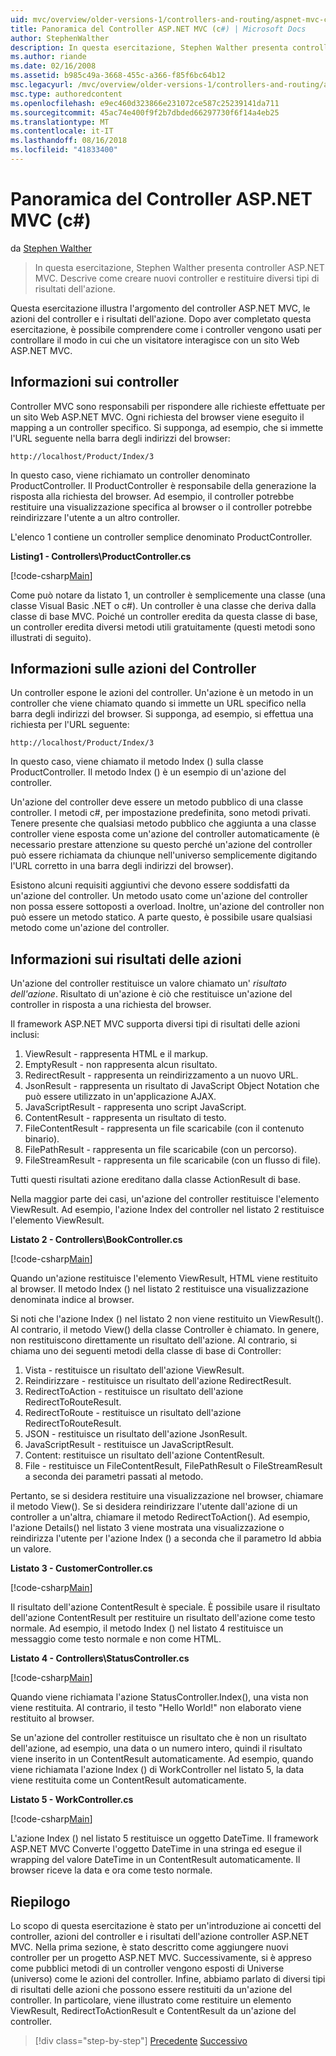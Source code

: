 ```yaml
---
uid: mvc/overview/older-versions-1/controllers-and-routing/aspnet-mvc-controllers-overview-cs
title: Panoramica del Controller ASP.NET MVC (c#) | Microsoft Docs
author: StephenWalther
description: In questa esercitazione, Stephen Walther presenta controller ASP.NET MVC. Descrive come creare nuovi controller e di restituire tipi diversi di res azione...
ms.author: riande
ms.date: 02/16/2008
ms.assetid: b985c49a-3668-455c-a366-f85f6bc64b12
msc.legacyurl: /mvc/overview/older-versions-1/controllers-and-routing/aspnet-mvc-controllers-overview-cs
msc.type: authoredcontent
ms.openlocfilehash: e9ec460d323866e231072ce587c25239141da711
ms.sourcegitcommit: 45ac74e400f9f2b7dbded66297730f6f14a4eb25
ms.translationtype: MT
ms.contentlocale: it-IT
ms.lasthandoff: 08/16/2018
ms.locfileid: "41833400"
---
```

<a name="aspnet-mvc-controller-overview-c"></a>Panoramica del Controller ASP.NET MVC (c#)
====================
da [Stephen Walther](https://github.com/StephenWalther)

> In questa esercitazione, Stephen Walther presenta controller ASP.NET MVC. Descrive come creare nuovi controller e restituire diversi tipi di risultati dell'azione.


Questa esercitazione illustra l'argomento del controller ASP.NET MVC, le azioni del controller e i risultati dell'azione. Dopo aver completato questa esercitazione, è possibile comprendere come i controller vengono usati per controllare il modo in cui che un visitatore interagisce con un sito Web ASP.NET MVC.

## <a name="understanding-controllers"></a>Informazioni sui controller

Controller MVC sono responsabili per rispondere alle richieste effettuate per un sito Web ASP.NET MVC. Ogni richiesta del browser viene eseguito il mapping a un controller specifico. Si supponga, ad esempio, che si immette l'URL seguente nella barra degli indirizzi del browser:

`http://localhost/Product/Index/3`

In questo caso, viene richiamato un controller denominato ProductController. Il ProductController è responsabile della generazione la risposta alla richiesta del browser. Ad esempio, il controller potrebbe restituire una visualizzazione specifica al browser o il controller potrebbe reindirizzare l'utente a un altro controller.

L'elenco 1 contiene un controller semplice denominato ProductController.

**Listing1 - Controllers\ProductController.cs**

[!code-csharp[Main](aspnet-mvc-controllers-overview-cs/samples/sample1.cs)]

Come può notare da listato 1, un controller è semplicemente una classe (una classe Visual Basic .NET o c#). Un controller è una classe che deriva dalla classe di base MVC. Poiché un controller eredita da questa classe di base, un controller eredita diversi metodi utili gratuitamente (questi metodi sono illustrati di seguito).

## <a name="understanding-controller-actions"></a>Informazioni sulle azioni del Controller

Un controller espone le azioni del controller. Un'azione è un metodo in un controller che viene chiamato quando si immette un URL specifico nella barra degli indirizzi del browser. Si supponga, ad esempio, si effettua una richiesta per l'URL seguente:

`http://localhost/Product/Index/3`

In questo caso, viene chiamato il metodo Index () sulla classe ProductController. Il metodo Index () è un esempio di un'azione del controller.

Un'azione del controller deve essere un metodo pubblico di una classe controller. I metodi c#, per impostazione predefinita, sono metodi privati. Tenere presente che qualsiasi metodo pubblico che aggiunta a una classe controller viene esposta come un'azione del controller automaticamente (è necessario prestare attenzione su questo perché un'azione del controller può essere richiamata da chiunque nell'universo semplicemente digitando l'URL corretto in una barra degli indirizzi del browser).

Esistono alcuni requisiti aggiuntivi che devono essere soddisfatti da un'azione del controller. Un metodo usato come un'azione del controller non possa essere sottoposti a overload. Inoltre, un'azione del controller non può essere un metodo statico. A parte questo, è possibile usare qualsiasi metodo come un'azione del controller.

## <a name="understanding-action-results"></a>Informazioni sui risultati delle azioni

Un'azione del controller restituisce un valore chiamato un' *risultato dell'azione*. Risultato di un'azione è ciò che restituisce un'azione del controller in risposta a una richiesta del browser.

Il framework ASP.NET MVC supporta diversi tipi di risultati delle azioni inclusi:

1. ViewResult - rappresenta HTML e il markup.
2. EmptyResult - non rappresenta alcun risultato.
3. RedirectResult - rappresenta un reindirizzamento a un nuovo URL.
4. JsonResult - rappresenta un risultato di JavaScript Object Notation che può essere utilizzato in un'applicazione AJAX.
5. JavaScriptResult - rappresenta uno script JavaScript.
6. ContentResult - rappresenta un risultato di testo.
7. FileContentResult - rappresenta un file scaricabile (con il contenuto binario).
8. FilePathResult - rappresenta un file scaricabile (con un percorso).
9. FileStreamResult - rappresenta un file scaricabile (con un flusso di file).

Tutti questi risultati azione ereditano dalla classe ActionResult di base.

Nella maggior parte dei casi, un'azione del controller restituisce l'elemento ViewResult. Ad esempio, l'azione Index del controller nel listato 2 restituisce l'elemento ViewResult.

**Listato 2 - Controllers\BookController.cs**

[!code-csharp[Main](aspnet-mvc-controllers-overview-cs/samples/sample2.cs)]

Quando un'azione restituisce l'elemento ViewResult, HTML viene restituito al browser. Il metodo Index () nel listato 2 restituisce una visualizzazione denominata indice al browser.

Si noti che l'azione Index () nel listato 2 non viene restituito un ViewResult(). Al contrario, il metodo View() della classe Controller è chiamato. In genere, non restituiscono direttamente un risultato dell'azione. Al contrario, si chiama uno dei seguenti metodi della classe di base di Controller:

1. Vista - restituisce un risultato dell'azione ViewResult.
2. Reindirizzare - restituisce un risultato dell'azione RedirectResult.
3. RedirectToAction - restituisce un risultato dell'azione RedirectToRouteResult.
4. RedirectToRoute - restituisce un risultato dell'azione RedirectToRouteResult.
5. JSON - restituisce un risultato dell'azione JsonResult.
6. JavaScriptResult - restituisce un JavaScriptResult.
7. Content: restituisce un risultato dell'azione ContentResult.
8. File - restituisce un FileContentResult, FilePathResult o FileStreamResult a seconda dei parametri passati al metodo.

Pertanto, se si desidera restituire una visualizzazione nel browser, chiamare il metodo View(). Se si desidera reindirizzare l'utente dall'azione di un controller a un'altra, chiamare il metodo RedirectToAction(). Ad esempio, l'azione Details() nel listato 3 viene mostrata una visualizzazione o reindirizza l'utente per l'azione Index () a seconda che il parametro Id abbia un valore.

**Listato 3 - CustomerController.cs**

[!code-csharp[Main](aspnet-mvc-controllers-overview-cs/samples/sample3.cs)]

Il risultato dell'azione ContentResult è speciale. È possibile usare il risultato dell'azione ContentResult per restituire un risultato dell'azione come testo normale. Ad esempio, il metodo Index () nel listato 4 restituisce un messaggio come testo normale e non come HTML.

**Listato 4 - Controllers\StatusController.cs**

[!code-csharp[Main](aspnet-mvc-controllers-overview-cs/samples/sample4.cs)]

Quando viene richiamata l'azione StatusController.Index(), una vista non viene restituita. Al contrario, il testo "Hello World!" non elaborato viene restituito al browser.

Se un'azione del controller restituisce un risultato che è non un risultato dell'azione, ad esempio, una data o un numero intero, quindi il risultato viene inserito in un ContentResult automaticamente. Ad esempio, quando viene richiamata l'azione Index () di WorkController nel listato 5, la data viene restituita come un ContentResult automaticamente.

**Listato 5 - WorkController.cs**

[!code-csharp[Main](aspnet-mvc-controllers-overview-cs/samples/sample5.cs)]

L'azione Index () nel listato 5 restituisce un oggetto DateTime. Il framework ASP.NET MVC Converte l'oggetto DateTime in una stringa ed esegue il wrapping del valore DateTime in un ContentResult automaticamente. Il browser riceve la data e ora come testo normale.

## <a name="summary"></a>Riepilogo

Lo scopo di questa esercitazione è stato per un'introduzione ai concetti del controller, azioni del controller e i risultati dell'azione controller ASP.NET MVC. Nella prima sezione, è stato descritto come aggiungere nuovi controller per un progetto ASP.NET MVC. Successivamente, si è appreso come pubblici metodi di un controller vengono esposti di Universe (universo) come le azioni del controller. Infine, abbiamo parlato di diversi tipi di risultati delle azioni che possono essere restituiti da un'azione del controller. In particolare, viene illustrato come restituire un elemento ViewResult, RedirectToActionResult e ContentResult da un'azione del controller.

> [!div class="step-by-step"]
> [Precedente](creating-an-action-vb.md)
> [Successivo](creating-custom-routes-cs.md)
